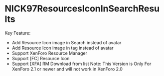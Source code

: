 # NICK97ResourcesIconInSearchResults

Key Feature:
- Add Resource Icon image in Search instead of avatar
- Add Resource Icon image in tag instead of avatar
- Support XenForo Resource Manager
- Support [FC] Resource Icon
- Support [XFA] RM Download from list
Note: This Version is Only For XenForo 2.1 or newer and will not work in XenForo 2.0
